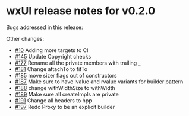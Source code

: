 # wxUI release notes for v0.2.0

Bugs addressed in this release:

Other changes:

* [#10](../../issues/10) Adding more targets to CI
* [#145](../../issues/145) Update Copyright checks
* [#177](../../issues/177) Rename all the private members with trailing _
* [#181](../../issues/181) Change attachTo to fitTo
* [#185](../../issues/185) move sizer flags out of constructors
* [#187](../../issues/187) Make sure to have lvalue and rvalue variants for builder pattern
* [#188](../../issues/188) change withWidthSize to withWidth
* [#189](../../issues/189) Make sure all createImpls are private
* [#191](../../issues/191) Change all headers to hpp
* [#197](../../issues/197) Redo Proxy to be an explicit builder

